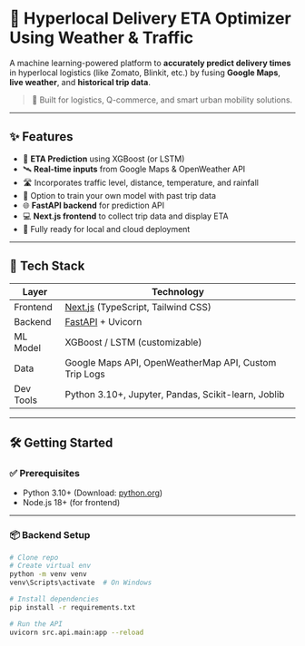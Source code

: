# 🚚 Hyperlocal Delivery ETA Optimizer Using Weather & Traffic

A machine learning-powered platform to **accurately predict delivery times** in hyperlocal logistics (like Zomato, Blinkit, etc.) by fusing **Google Maps**, **live weather**, and **historical trip data**.

> 📍 Built for logistics, Q-commerce, and smart urban mobility solutions.

---

## ✨ Features

- 🔮 **ETA Prediction** using XGBoost (or LSTM)
- 🛰️ **Real-time inputs** from Google Maps & OpenWeather API
- 🛣️ Incorporates traffic level, distance, temperature, and rainfall
- 🧠 Option to train your own model with past trip data
- 🌐 **FastAPI backend** for prediction API
- 💻 **Next.js frontend** to collect trip data and display ETA
- 🚀 Fully ready for local and cloud deployment

---

## 🧰 Tech Stack

| Layer       | Technology                     |
|------------|----------------------------------|
| Frontend    | [Next.js](https://nextjs.org/) (TypeScript, Tailwind CSS) |
| Backend     | [FastAPI](https://fastapi.tiangolo.com/) + Uvicorn         |
| ML Model    | XGBoost / LSTM (customizable)   |
| Data        | Google Maps API, OpenWeatherMap API, Custom Trip Logs |
| Dev Tools   | Python 3.10+, Jupyter, Pandas, Scikit-learn, Joblib |

---

## 🛠️ Getting Started

### ✅ Prerequisites
- Python 3.10+ (Download: [python.org](https://python.org))
- Node.js 18+ (for frontend)

---

### 📦 Backend Setup

```bash
# Clone repo
# Create virtual env
python -m venv venv
venv\Scripts\activate  # On Windows

# Install dependencies
pip install -r requirements.txt

# Run the API
uvicorn src.api.main:app --reload
